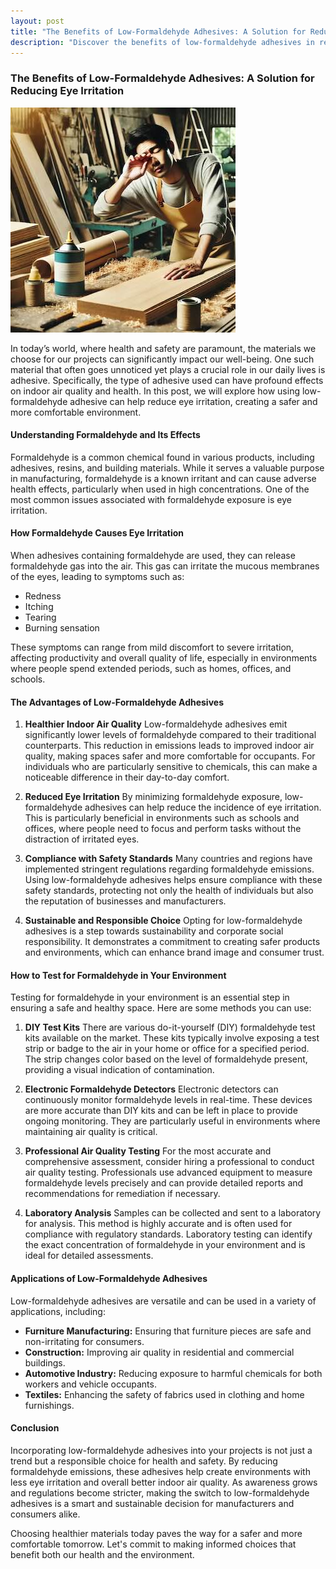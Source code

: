 ```yaml
---
layout: post
title: "The Benefits of Low-Formaldehyde Adhesives: A Solution for Reducing Eye Irritation"
description: "Discover the benefits of low-formaldehyde adhesives in reducing eye irritation and improving indoor air quality. Learn how these adhesives contribute to healthier environments, compliance with safety standards, and sustainable practices. Find out methods to test for formaldehyde in your home or workplace to ensure a safe and comfortable space."
---
```

### The Benefits of Low-Formaldehyde Adhesives: A Solution for Reducing Eye Irritation
![Eye Irritation](/images/eye-irritation.jpg "Eye Irritation")

In today’s world, where health and safety are paramount, the materials we choose for our projects can significantly impact our well-being. One such material that often goes unnoticed yet plays a crucial role in our daily lives is adhesive. Specifically, the type of adhesive used can have profound effects on indoor air quality and health. In this post, we will explore how using low-formaldehyde adhesive can help reduce eye irritation, creating a safer and more comfortable environment.

#### Understanding Formaldehyde and Its Effects

Formaldehyde is a common chemical found in various products, including adhesives, resins, and building materials. While it serves a valuable purpose in manufacturing, formaldehyde is a known irritant and can cause adverse health effects, particularly when used in high concentrations. One of the most common issues associated with formaldehyde exposure is eye irritation.

#### How Formaldehyde Causes Eye Irritation

When adhesives containing formaldehyde are used, they can release formaldehyde gas into the air. This gas can irritate the mucous membranes of the eyes, leading to symptoms such as:
- Redness
- Itching
- Tearing
- Burning sensation

These symptoms can range from mild discomfort to severe irritation, affecting productivity and overall quality of life, especially in environments where people spend extended periods, such as homes, offices, and schools.

#### The Advantages of Low-Formaldehyde Adhesives

1. **Healthier Indoor Air Quality**
   Low-formaldehyde adhesives emit significantly lower levels of formaldehyde compared to their traditional counterparts. This reduction in emissions leads to improved indoor air quality, making spaces safer and more comfortable for occupants. For individuals who are particularly sensitive to chemicals, this can make a noticeable difference in their day-to-day comfort.

2. **Reduced Eye Irritation**
   By minimizing formaldehyde exposure, low-formaldehyde adhesives can help reduce the incidence of eye irritation. This is particularly beneficial in environments such as schools and offices, where people need to focus and perform tasks without the distraction of irritated eyes.

3. **Compliance with Safety Standards**
   Many countries and regions have implemented stringent regulations regarding formaldehyde emissions. Using low-formaldehyde adhesives helps ensure compliance with these safety standards, protecting not only the health of individuals but also the reputation of businesses and manufacturers.

4. **Sustainable and Responsible Choice**
   Opting for low-formaldehyde adhesives is a step towards sustainability and corporate social responsibility. It demonstrates a commitment to creating safer products and environments, which can enhance brand image and consumer trust.

#### How to Test for Formaldehyde in Your Environment

Testing for formaldehyde in your environment is an essential step in ensuring a safe and healthy space. Here are some methods you can use:

1. **DIY Test Kits**
   There are various do-it-yourself (DIY) formaldehyde test kits available on the market. These kits typically involve exposing a test strip or badge to the air in your home or office for a specified period. The strip changes color based on the level of formaldehyde present, providing a visual indication of contamination.

2. **Electronic Formaldehyde Detectors**
   Electronic detectors can continuously monitor formaldehyde levels in real-time. These devices are more accurate than DIY kits and can be left in place to provide ongoing monitoring. They are particularly useful in environments where maintaining air quality is critical.

3. **Professional Air Quality Testing**
   For the most accurate and comprehensive assessment, consider hiring a professional to conduct air quality testing. Professionals use advanced equipment to measure formaldehyde levels precisely and can provide detailed reports and recommendations for remediation if necessary.

4. **Laboratory Analysis**
   Samples can be collected and sent to a laboratory for analysis. This method is highly accurate and is often used for compliance with regulatory standards. Laboratory testing can identify the exact concentration of formaldehyde in your environment and is ideal for detailed assessments.

#### Applications of Low-Formaldehyde Adhesives

Low-formaldehyde adhesives are versatile and can be used in a variety of applications, including:
- **Furniture Manufacturing:** Ensuring that furniture pieces are safe and non-irritating for consumers.
- **Construction:** Improving air quality in residential and commercial buildings.
- **Automotive Industry:** Reducing exposure to harmful chemicals for both workers and vehicle occupants.
- **Textiles:** Enhancing the safety of fabrics used in clothing and home furnishings.

#### Conclusion

Incorporating low-formaldehyde adhesives into your projects is not just a trend but a responsible choice for health and safety. By reducing formaldehyde emissions, these adhesives help create environments with less eye irritation and overall better indoor air quality. As awareness grows and regulations become stricter, making the switch to low-formaldehyde adhesives is a smart and sustainable decision for manufacturers and consumers alike.

Choosing healthier materials today paves the way for a safer and more comfortable tomorrow. Let's commit to making informed choices that benefit both our health and the environment.

